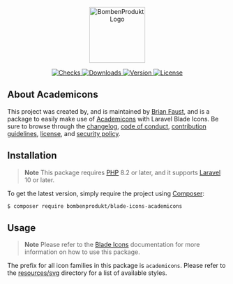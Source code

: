 <p align="center">
    <a href="https://bombenprodukt.com" target="_blank">
        <img src="https://raw.githubusercontent.com/faustbrian/assets/main/logo-text.svg" width="128" alt="BombenProdukt Logo" />
    </a>
</p>

<p align="center">
    <a href="https://github.com/faustbrian/blade-icons-academicons/actions">
        <img src="https://badge.sh/github/check-runs/BombenProdukt/blade-icons-academicons" alt="Checks" />
    </a>
    <a href="https://packagist.org/packages/bombenprodukt/blade-icons-academicons">
        <img src="https://badge.sh/packagist/downloads/BombenProdukt/blade-icons-academicons" alt="Downloads" />
    </a>
    <a href="https://packagist.org/packages/bombenprodukt/blade-icons-academicons">
        <img src="https://badge.sh/packagist/version/BombenProdukt/blade-icons-academicons" alt="Version" />
    </a>
    <a href="https://packagist.org/packages/bombenprodukt/blade-icons-academicons">
        <img src="https://badge.sh/packagist/license/BombenProdukt/blade-icons-academicons" alt="License" />
    </a>
</p>

## About Academicons

This project was created by, and is maintained by [Brian Faust](https://github.com/faustbrian), and is a package to easily make use of [Academicons](https://github.com/jpswalsh/academicons) with Laravel Blade Icons. Be sure to browse through the [changelog](CHANGELOG.md), [code of conduct](.github/CODE_OF_CONDUCT.md), [contribution guidelines](.github/CONTRIBUTING.md), [license](LICENSE), and [security policy](.github/SECURITY.md).

## Installation

> **Note**
> This package requires [PHP](https://www.php.net/) 8.2 or later, and it supports [Laravel](https://laravel.com/) 10 or later.

To get the latest version, simply require the project using [Composer](https://getcomposer.org/):

```bash
$ composer require bombenprodukt/blade-icons-academicons
```

## Usage

> **Note**
> Please refer to the [Blade Icons](https://github.com/faustbrian/blade-icons) documentation for more information on how to use this package.

The prefix for all icon families in this package is `academicons`. Please refer to the [resources/svg](/resources/svg) directory for a list of available styles.
